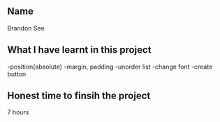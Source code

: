 ## Name
Brandon See

## What I have learnt in this project
-position(absolute)
-margin, padding
-unorder list
-change font
-create button

## Honest time to finsih the project
7 hours
